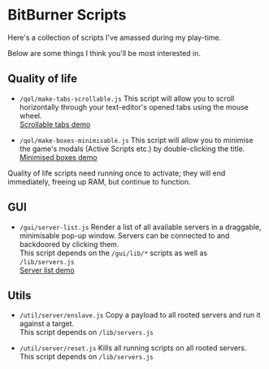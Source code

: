 # BitBurner Scripts
Here's a collection of scripts I've amassed during my play-time.

Below are some things I think you'll be most interested in.

## Quality of life

- `/qol/make-tabs-scrollable.js` This script will allow you to scroll horizontally through your text-editor's opened tabs using the mouse wheel.  
  [Scrollable tabs demo](docs/qol-scroll-tabs.gif)


- `/qol/make-boxes-minimisable.js` This script will allow you to minimise the game's modals (Active Scripts etc.) by double-clicking the title.  
  [Minimised boxes demo](docs/qol-minimise-boxes.gif)
  
Quality of life scripts need running once to activate; they will end immediately, freeing up RAM, but continue to function.


## GUI

- `/gui/server-list.js` Render a list of all available servers in a draggable, minimisable pop-up window. Servers can be connected to and backdoored by clicking them.  
  This script depends on the `/gui/lib/*` scripts as well as `/lib/servers.js`  
  [Server list demo](/docs/server-list.png)


## Utils

- `/util/server/enslave.js` Copy a payload to all rooted servers and run it against a target.  
  This script depends on `/lib/servers.js`

- `/util/server/reset.js` Kills all running scripts on all rooted servers.  
  This script depends on `/lib/servers.js`

